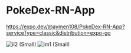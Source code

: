 # PokeDex-RN-App

https://expo.dev/@aymen108/PokeDex-RN-App?serviceType=classic&distribution=expo-go

![il2 (Small)](https://github.com/Cherkani/PokeDex-RN-App/assets/124716884/28e76388-63de-4616-828e-f2ccd0cdae0b)
![im1 (Small)](https://github.com/Cherkani/PokeDex-RN-App/assets/124716884/44d7f21d-e526-4284-83e1-cf47ddd05373)
